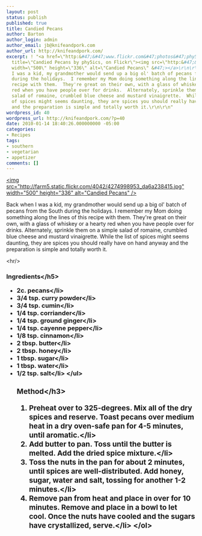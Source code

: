 ```yaml
---
layout: post
status: publish
published: true
title: Candied Pecans
author: Barton
author_login: admin
author_email: jb@knifeandpork.com
author_url: http://knifeandpork.com/
excerpt: ! "<a href=\"http:&#47;&#47;www.flickr.com&#47;photos&#47;phy5ics&#47;4274998953&#47;\"
  title=\"Candied Pecans by phy5ics, on Flickr\"><img src=\"http:&#47;&#47;farm5.static.flickr.com&#47;4042&#47;4274998953_da6a238415.jpg\"
  width=\"500\" height=\"336\" alt=\"Candied Pecans\" &#47;></a>\r\n\r\nBack when
  I was a kid, my grandmother would send up a big ol' batch of pecans from the South
  during the holidays.  I remember my Mom doing something along the lines of this
  recipe with them.  They're great on their own, with a glass of whiskey or a hearty
  red when you have people over for drinks.  Alternately, sprinkle them on a simple
  salad of romaine, crumbled blue cheese and mustard vinaigrette.  While the list
  of spices might seems daunting, they are spices you should really have on hand anyway
  and the preparation is simple and totally worth it.\r\n\r\n"
wordpress_id: 40
wordpress_url: http://knifeandpork.com/?p=40
date: 2010-01-14 18:40:26.000000000 -05:00
categories:
- Recipes
tags:
- southern
- vegetarian
- appetizer
comments: []
---
```

<a href="http:&#47;&#47;www.flickr.com&#47;photos&#47;phy5ics&#47;4274998953&#47;" title="Candied Pecans by phy5ics, on Flickr"><img src="http:&#47;&#47;farm5.static.flickr.com&#47;4042&#47;4274998953_da6a238415.jpg" width="500" height="336" alt="Candied Pecans" &#47;></a>

Back when I was a kid, my grandmother would send up a big ol' batch of pecans from the South during the holidays.  I remember my Mom doing something along the lines of this recipe with them.  They're great on their own, with a glass of whiskey or a hearty red when you have people over for drinks.  Alternately, sprinkle them on a simple salad of romaine, crumbled blue cheese and mustard vinaigrette.  While the list of spices might seems daunting, they are spices you should really have on hand anyway and the preparation is simple and totally worth it.

<a id="more"></a><a id="more-40"></a>
<hr&#47;>
<h3>Ingredients<&#47;h5>
<ul>
<li>2c. pecans<&#47;li>
<li>3&#47;4 tsp. curry powder<&#47;li>
<li>3&#47;4 tsp. cumin<&#47;li>
<li>1&#47;4 tsp. corriander<&#47;li>
<li>1&#47;4 tsp. ground ginger<&#47;li>
<li>1&#47;4 tsp. cayenne pepper<&#47;li>
<li>1&#47;8 tsp. cinnamon<&#47;li>
<li>2 tbsp. butter<&#47;li>
<li>2 tbsp. honey<&#47;li>
<li>1 tbsp. sugar<&#47;li>
<li>1 tbsp. water<&#47;li>
<li>1&#47;2 tsp. salt<&#47;li>
<&#47;ul>

<h3>Method<&#47;h3>
<ol>
<li>Preheat over to 325-degrees.  Mix all of the dry spices and reserve.  Toast pecans over medium heat in a dry oven-safe pan for 4-5 minutes, until aromatic.<&#47;li>
<li>Add butter to pan.  Toss until the butter is melted.  Add the dried spice mixture.<&#47;li>
<li>Toss the nuts in the pan for about 2 minutes, until spices are well-distributed.  Add honey, sugar, water and salt, tossing for another 1-2 minutes.<&#47;li>
<li>Remove pan from heat and place in over for 10 minutes.  Remove and place in a bowl to let cool.  Once the nuts have cooled and the sugars have crystallized, serve.<&#47;li>
<&#47;ol>
